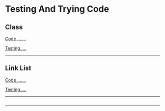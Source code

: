 # Testing And Trying Code

## Class

[Code .......](/testing/classes.py)

[Testing ....](/tests/test_class.py)

---
## Link List

[Code .......](/testing/linkedList.py)

[Testing ....](/tests/test_linkedList.py)

---
## 

---
